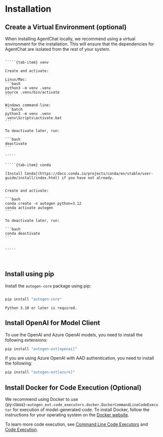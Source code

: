 # Installation

## Create a Virtual Environment (optional)

When installing AgentChat locally, we recommend using a virtual environment for the installation. This will ensure that the dependencies for AgentChat are isolated from the rest of your system.

``````{tab-set}

`````{tab-item} venv

Create and activate:

Linux/Mac:
```bash
python3 -m venv .venv
source .venv/bin/activate
```

Windows command-line:
```batch
python3 -m venv .venv
.venv\Scripts\activate.bat
```

To deactivate later, run:

```bash
deactivate
```

`````

`````{tab-item} conda

[Install Conda](https://docs.conda.io/projects/conda/en/stable/user-guide/install/index.html) if you have not already.


Create and activate:

```bash
conda create -n autogen python=3.12
conda activate autogen
```

To deactivate later, run:

```bash
conda deactivate
```


`````



``````

## Install using pip

Install the `autogen-core` package using pip:

```bash

pip install "autogen-core"
```

```{note}
Python 3.10 or later is required.
```

## Install OpenAI for Model Client

To use the OpenAI and Azure OpenAI models, you need to install the following
extensions:

```bash
pip install "autogen-ext[openai]"
```

If you are using Azure OpenAI with AAD authentication, you need to install the following:

```bash
pip install "autogen-ext[azure]"
```

## Install Docker for Code Execution (Optional)

We recommend using Docker to use {py:class}`~autogen_ext.code_executors.docker.DockerCommandLineCodeExecutor` for execution of model-generated code.
To install Docker, follow the instructions for your operating system on the [Docker website](https://docs.docker.com/get-docker/).

To learn more code execution, see [Command Line Code Executors](./components/command-line-code-executors.ipynb)
and [Code Execution](./design-patterns/code-execution-groupchat.ipynb).
